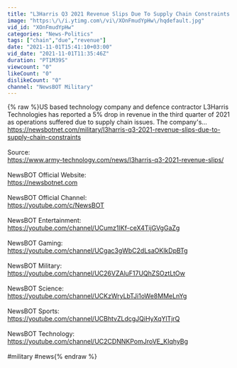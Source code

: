 ```yaml
---
title: "L3Harris Q3 2021 Revenue Slips Due To Supply Chain Constraints..."
image: "https:\/\/i.ytimg.com\/vi\/XOnFmudYpHw\/hqdefault.jpg"
vid_id: "XOnFmudYpHw"
categories: "News-Politics"
tags: ["chain","due","revenue"]
date: "2021-11-01T15:41:10+03:00"
vid_date: "2021-11-01T11:35:46Z"
duration: "PT1M39S"
viewcount: "0"
likeCount: "0"
dislikeCount: "0"
channel: "NewsBOT Military"
---
```

{% raw %}US based technology company and defence contractor L3Harris Technologies has reported a 5% drop in revenue in the third quarter of 2021 as operations suffered due to supply chain issues. The company's... <a rel="nofollow" target="blank" href="https://newsbotnet.com/military/l3harris-q3-2021-revenue-slips-due-to-supply-chain-constraints">https://newsbotnet.com/military/l3harris-q3-2021-revenue-slips-due-to-supply-chain-constraints</a><br /><br />Source:<br /><a rel="nofollow" target="blank" href="https://www.army-technology.com/news/l3harris-q3-2021-revenue-slips/">https://www.army-technology.com/news/l3harris-q3-2021-revenue-slips/</a><br /><br />NewsBOT Official Website:<br /><a rel="nofollow" target="blank" href="https://newsbotnet.com">https://newsbotnet.com</a><br /><br />NewsBOT Official Channel:<br /><a rel="nofollow" target="blank" href="https://youtube.com/c/NewsBOT">https://youtube.com/c/NewsBOT</a><br /><br />NewsBOT Entertainment:<br /><a rel="nofollow" target="blank" href="https://youtube.com/channel/UCumz1IKf-ceX4TijGVgGaZg">https://youtube.com/channel/UCumz1IKf-ceX4TijGVgGaZg</a><br /><br />NewsBOT Gaming:<br /><a rel="nofollow" target="blank" href="https://youtube.com/channel/UCgac3gWbC2dLsaOKlkDpBTg">https://youtube.com/channel/UCgac3gWbC2dLsaOKlkDpBTg</a><br /><br />NewsBOT Military:<br /><a rel="nofollow" target="blank" href="https://youtube.com/channel/UC26VZAluF17UQhZSOztLtOw">https://youtube.com/channel/UC26VZAluF17UQhZSOztLtOw</a><br /><br />NewsBOT Science:<br /><a rel="nofollow" target="blank" href="https://youtube.com/channel/UCKzWryLbTJi1oWe8MMeLnYg">https://youtube.com/channel/UCKzWryLbTJi1oWe8MMeLnYg</a><br /><br />NewsBOT Sports:<br /><a rel="nofollow" target="blank" href="https://youtube.com/channel/UCBhtvZLdcgJQiHyXqYlTjrQ">https://youtube.com/channel/UCBhtvZLdcgJQiHyXqYlTjrQ</a><br /><br />NewsBOT Technology:<br /><a rel="nofollow" target="blank" href="https://youtube.com/channel/UC2CDNNKPomJroVE_KIqhyBg">https://youtube.com/channel/UC2CDNNKPomJroVE_KIqhyBg</a><br /><br />#military #news{% endraw %}
